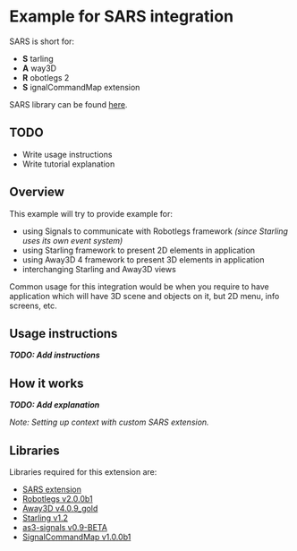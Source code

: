 # Example for SARS integration

SARS is short for:

- **S** tarling
- **A** way3D
- **R** obotlegs 2
- **S** ignalCommandMap extension

SARS library can be found [here](https://github.com/Vj3k0/robotlegs-extensions-SARS).

## TODO

- Write usage instructions
- Write tutorial explanation

## Overview

This example will try to provide example for:

- using Signals to communicate with Robotlegs framework *(since Starling uses its own event system)*
- using Starling framework to present 2D elements in application
- using Away3D 4 framework to present 3D elements in application
- interchanging Starling and Away3D views

Common usage for this integration would be when you require to have application which will have 3D scene and objects on it, but 2D menu, info screens, etc.

## Usage instructions

***TODO: Add instructions***

## How it works

***TODO: Add explanation***

*Note: Setting up context with custom SARS extension.*

## Libraries
Libraries required for this extension are:

- [SARS extension](https://github.com/Vj3k0/robotlegs-extensions-SARS)
- [Robotlegs v2.0.0b1](https://github.com/robotlegs/robotlegs-framework)
- [Away3D v4.0.9_gold](https://github.com/away3d/away3d-core-fp11)
- [Starling v1.2](https://github.com/PrimaryFeather/Starling-Framework)
- [as3-signals v0.9-BETA](https://github.com/robertpenner/as3-signals)
- [SignalCommandMap v1.0.0b1](https://github.com/pixels4nickels/robotlegs-extensions-SignalCommandMap)